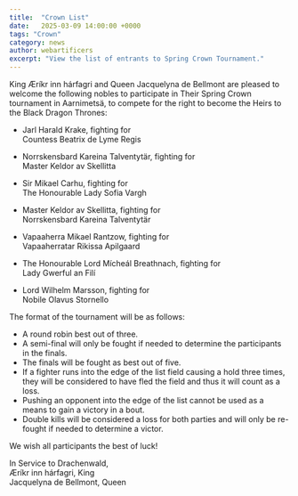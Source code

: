 ```yaml
---
title:  "Crown List"
date:   2025-03-09 14:00:00 +0000
tags: "Crown"
category: news
author: webartificers
excerpt: "View the list of entrants to Spring Crown Tournament."
---
```


King Æríkr inn hárfagri and Queen Jacquelyna de Bellmont are pleased to welcome the following nobles to participate in Their Spring Crown tournament in Aarnimetsä, to compete for the right to become the Heirs to the Black Dragon Thrones:

- Jarl Harald Krake, fighting for<br>
  Countess Beatrix de Lyme Regis

- Norrskensbard Kareina Talventytär, fighting for<br>
  Master Keldor av Skellitta

- Sir Mikael Carhu, fighting for<br>
  The Honourable Lady Sofia Vargh

- Master Keldor av Skellitta, fighting for<br>
  Norrskensbard Kareina Talventytär

- Vapaaherra Mikael Rantzow, fighting for<br>
  Vapaaherratar Rikissa Apilgaard

- The Honourable Lord Mícheál Breathnach, fighting for<br>
  Lady Gwerful an Filí

- Lord Wilhelm Marsson, fighting for<br>
  Nobile Olavus Stornello
 
The format of the tournament will be as follows:
- A round robin best out of three.
- A semi-final will only be fought if needed to determine the participants in the finals.
- The finals will be fought as best out of five.
- If a fighter runs into the edge of the list field causing a hold three times, they will be considered to have fled the field and thus it will count as a loss.
- Pushing an opponent into the edge of the list cannot be used as a means to gain a victory in a bout.
- Double kills will be considered a loss for both parties and will only be re-fought if needed to determine a victor.

We wish all participants the best of luck!

In Service to Drachenwald,<br>
Æríkr inn hárfagri, King<br>
Jacquelyna de Bellmont, Queen